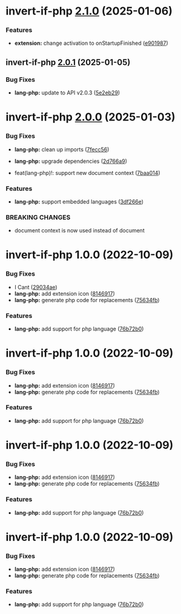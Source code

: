# invert-if-php [2.1.0](https://github.com/1nVitr0/plugin-vscode-invert-if/compare/invert-if-php@2.0.1...invert-if-php@2.1.0) (2025-01-06)


### Features

* **extension:** change activation to onStartupFinished ([e901987](https://github.com/1nVitr0/plugin-vscode-invert-if/commit/e901987f9a6c1c699024098709eb3f6b2c22815b))

## invert-if-php [2.0.1](https://github.com/1nVitr0/plugin-vscode-invert-if/compare/invert-if-php@2.0.0...invert-if-php@2.0.1) (2025-01-05)


### Bug Fixes

* **lang-php:** update to API v2.0.3 ([5e2eb29](https://github.com/1nVitr0/plugin-vscode-invert-if/commit/5e2eb293715d99a09e2a196adfc8abfd595c4184))

# invert-if-php [2.0.0](https://github.com/1nVitr0/plugin-vscode-invert-if/compare/invert-if-php@1.0.0...invert-if-php@2.0.0) (2025-01-03)


### Bug Fixes

* **lang-php:** clean up imports ([7fecc56](https://github.com/1nVitr0/plugin-vscode-invert-if/commit/7fecc565011bdcea07567f67e5336d2db94c3d24))
* **lang-php:** upgrade dependencies ([2d766a9](https://github.com/1nVitr0/plugin-vscode-invert-if/commit/2d766a99b212f08c8b2449297b1e73778e9d4330))


* feat(lang-php)!: support new document context ([7baa014](https://github.com/1nVitr0/plugin-vscode-invert-if/commit/7baa014bbbe23776e307912d629a295655fcb749))


### Features

* **lang-php:** support embedded languages ([3df266e](https://github.com/1nVitr0/plugin-vscode-invert-if/commit/3df266e7d248a66e3bd5b7b63d14d0f8af5b2c9d))


### BREAKING CHANGES

* document context is now used instead of document

# invert-if-php 1.0.0 (2022-10-09)


### Bug Fixes

* I Cant ([29034ae](https://github.com/1nVitr0/plugin-vscode-invert-if/commit/29034ae427ddd83702c9d91e6500498ab8f06401))
* **lang-php:** add extension icon ([8146917](https://github.com/1nVitr0/plugin-vscode-invert-if/commit/8146917261aa8171b36b42d5d64c55e5f76b7604))
* **lang-php:** generate php code for replacements ([75634fb](https://github.com/1nVitr0/plugin-vscode-invert-if/commit/75634fb397dacf20e225d8222549a5d63bb060fa))


### Features

* **lang-php:** add support for php language ([76b72b0](https://github.com/1nVitr0/plugin-vscode-invert-if/commit/76b72b039a4c46ab46617fb797d6f302f078fc59))

# invert-if-php 1.0.0 (2022-10-09)


### Bug Fixes

* **lang-php:** add extension icon ([8146917](https://github.com/1nVitr0/plugin-vscode-invert-if/commit/8146917261aa8171b36b42d5d64c55e5f76b7604))
* **lang-php:** generate php code for replacements ([75634fb](https://github.com/1nVitr0/plugin-vscode-invert-if/commit/75634fb397dacf20e225d8222549a5d63bb060fa))


### Features

* **lang-php:** add support for php language ([76b72b0](https://github.com/1nVitr0/plugin-vscode-invert-if/commit/76b72b039a4c46ab46617fb797d6f302f078fc59))

# invert-if-php 1.0.0 (2022-10-09)


### Bug Fixes

* **lang-php:** add extension icon ([8146917](https://github.com/1nVitr0/plugin-vscode-invert-if/commit/8146917261aa8171b36b42d5d64c55e5f76b7604))
* **lang-php:** generate php code for replacements ([75634fb](https://github.com/1nVitr0/plugin-vscode-invert-if/commit/75634fb397dacf20e225d8222549a5d63bb060fa))


### Features

* **lang-php:** add support for php language ([76b72b0](https://github.com/1nVitr0/plugin-vscode-invert-if/commit/76b72b039a4c46ab46617fb797d6f302f078fc59))

# invert-if-php 1.0.0 (2022-10-09)


### Bug Fixes

* **lang-php:** add extension icon ([8146917](https://github.com/1nVitr0/plugin-vscode-invert-if/commit/8146917261aa8171b36b42d5d64c55e5f76b7604))
* **lang-php:** generate php code for replacements ([75634fb](https://github.com/1nVitr0/plugin-vscode-invert-if/commit/75634fb397dacf20e225d8222549a5d63bb060fa))


### Features

* **lang-php:** add support for php language ([76b72b0](https://github.com/1nVitr0/plugin-vscode-invert-if/commit/76b72b039a4c46ab46617fb797d6f302f078fc59))
